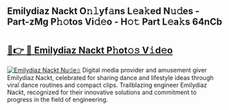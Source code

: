 ## Emilydiaz Nackt O𝚗𝚕yf𝚊ns L𝚎a𝚔ed N𝚞𝚍es - Part-zMg P𝚑𝚘tos Vi𝚍𝚎o - H𝚘𝚝 Part L𝚎a𝚔s 64nCb

# <h2><a href="http://kfcruvp.oniu.top/?m=Emilydiaz+Nackt">🔗👉 🔴 Emilydiaz Nackt P𝚑ot𝚘𝚜 V𝚒d𝚎o</a></h2>

[![Emilydiaz Nackt Nu𝚍e𝚜](https://i.imgur.com/0qMVB7G.gif)](http://kfcruvp.oniu.top/?m=Emilydiaz+Nackt)
Digital media provider and amusement giver Emilydiaz Nackt, celebrated for sharing dance and lifestyle ideas through viral dance routines and compact clips. Trailblazing engineer Emilydiaz Nackt, recognized for their innovative solutions and commitment to progress in the field of engineering.  
